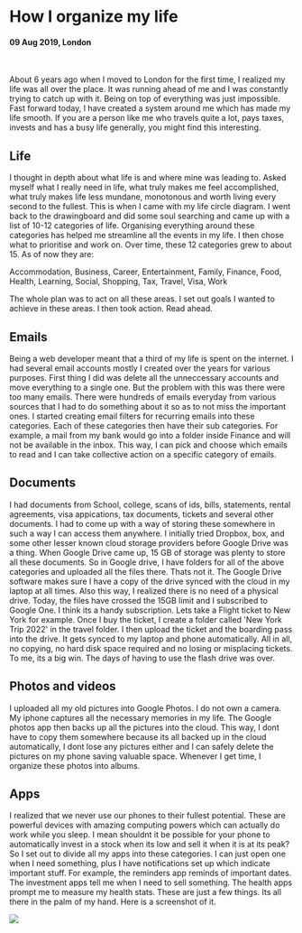 # How I organize my life

#### 09 Aug 2019, London

&nbsp;

About 6 years ago when I moved to London for the first time, I realized my life was all over the place. It was running ahead of me and I was
constantly trying to catch up with it. Being on top of everything was just impossible. Fast forward today, I have created a system around me 
which has made my life smooth. If you are a person like me who travels quite a lot, pays taxes, invests and has a busy life generally, you
might find this interesting.

## Life

I thought in depth about what life is and where mine was leading to. Asked myself what I really need in life, what truly makes me feel accomplished,
what truly makes life less mundane, monotonous and worth living every second to the fullest. This is when I came with my life circle diagram.
I went back to the drawingboard and did some soul searching and came up with a list of 10-12 categories of life. Organising everything around these
categories has helped me streamline all the events in my life. I then chose what to prioritise and work on. Over time, these 12 categories grew to 
about 15. As of now they are: 

Accommodation, Business, Career, Entertainment, Family, Finance, Food, Health, Learning, Social, Shopping, Tax, Travel, Visa, Work

The whole plan was to act on all these areas. I set out goals I wanted to achieve in these areas. I then took action. Read ahead.

## Emails

Being a web developer meant that a third of my life is spent on the internet. I had several email accounts mostly I created over the years 
for various purposes. First thing I did was delete all the unneccessary accounts and move everything to a single one. But the problem with
this was there were too many emails. There were hundreds of emails everyday from various sources that I had to do something about it so as to not
miss the important ones. I started creating email filters for recurring emails into these categories. Each of these categories then have their sub categories.
For example, a mail from my bank would go into a folder inside Finance and will not be available in the inbox. This way, I can pick and choose 
which emails to read and I can take collective action on a specific category of emails.

## Documents

I had documents from School, college, scans of ids, bills, statements, rental agreements, visa appications, tax documents, tickets and several other documents. I had to come up with a way of storing these somewhere in such a way I can access them anywhere. I initially tried Dropbox, box, and some other lesser known cloud storage providers before Google Drive was a thing. When Google Drive came up, 15 GB of storage was plenty to store all these documents. So in Google drive, I have folders for all of the above categories and uploaded all the files there. Thats not it. The Google Drive software makes sure I have a copy of the drive synced with the cloud in my laptop at all times. Also this way, I realized there is no need of a physical drive. Today, the files have crossed the 15GB limit and I subscribed to Google One. I think its a handy subscription. Lets take a Flight ticket to New York for example. Once I buy the ticket, I create a folder called 'New York Trip 2022' in the travel folder. I then upload the ticket and the boarding pass into the drive. It gets synced to my laptop and phone automatically. All in all, no copying, no hard disk space required and no losing or misplacing tickets. To me, its a big win. The days of having to use the flash drive was over.

## Photos and videos

I uploaded all my old pictures into Google Photos. I do not own a camera. My iphone captures all the necessary memories in my life. The Google photos app then backs up all the pictures into the cloud. This way, I dont have to copy them somewhere because its all backed up in the cloud automatically, I dont lose any pictures either and I can safely delete the pictures on my phone saving valuable space. Whenever I get time, I organize these photos into albums.

## Apps

I realized that we never use our phones to their fullest potential. These are powerful devices with amazing computing powers which can actually do work while you sleep. I mean shouldnt it be possible for your phone to automatically invest in a stock when its low and sell it when it is at its peak? So I set out to divide all my apps into these categories. I can just open one when I need something, plus I have notifications set up which indicate 
important stuff. For example, the reminders app reminds of important dates. The investment apps tell me when I need to sell something. The health apps
prompt me to measure my health stats. These are just a few things. Its all there in the palm of my hand. Here is a screenshot of it. 

<img class="img--full-width img--left img--grow" loading="lazy" src='https://github.com/sreeramofficial/blog-posts/blob/master/img/blog/IMG_1116.jpg' />


